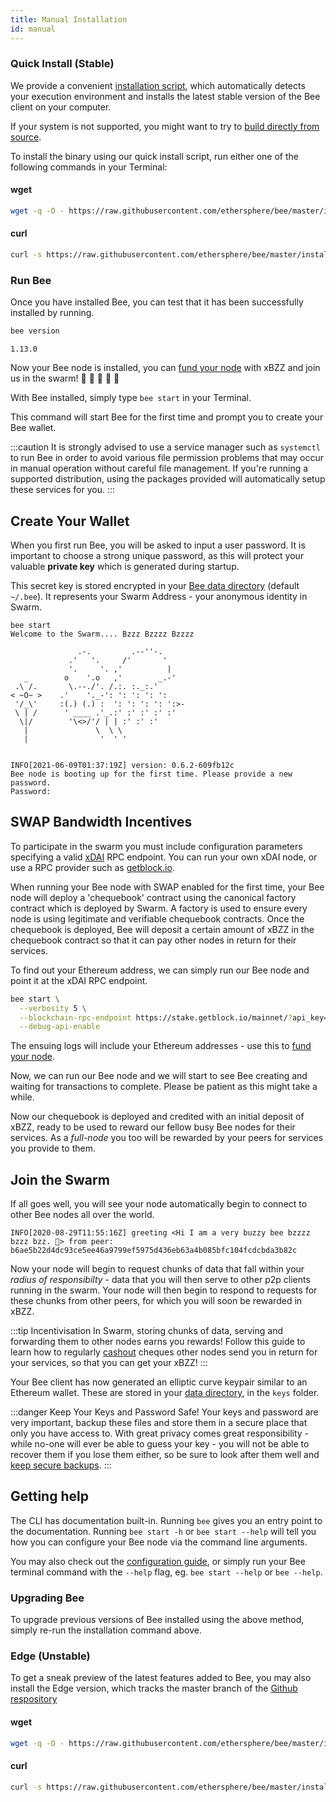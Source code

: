 ```yaml
---
title: Manual Installation
id: manual
---
```


### Quick Install (Stable)

We provide a convenient [installation script](https://github.com/ethersphere/bee/blob/637b67a8e0a2b15e707f510bb7f49aea4ef6c110/install.sh), which automatically detects your execution environment and installs the latest stable version of the Bee client on your computer.

If your system is not supported, you might want to try to [build directly from source](/docs/installation/build-from-source).

To install the binary using our quick install script, run either one of the following commands in your Terminal:

#### wget

```bash
wget -q -O - https://raw.githubusercontent.com/ethersphere/bee/master/install.sh | TAG=v1.13.0 bash
```

#### curl

```bash
curl -s https://raw.githubusercontent.com/ethersphere/bee/master/install.sh | TAG=v1.13.0 bash
```

### Run Bee

Once you have installed Bee, you can test that it has been successfully installed by running.

```bash
bee version
```

```
1.13.0
```

Now your Bee node is installed, you can [fund your
node](/docs/installation/fund-your-node) with xBZZ and join us in the
swarm! 🐝 🐝 🐝 🐝 🐝

With Bee installed, simply type `bee start` in your Terminal.

This command will start Bee for the first time and prompt you to create your Bee wallet.

:::caution
It is strongly advised to use a service manager such as `systemctl` to run Bee in order to avoid various file permission problems that may occur in manual operation without careful file management. If you're running a supported distribution, using the packages provided will automatically setup these services for you.
:::

## Create Your Wallet

When you first run Bee, you will be asked to input a user password. It is important to choose a strong unique password, as this will protect your valuable **private key** which is generated during startup.

This secret key is stored encrypted in your [Bee data
directory](/docs/working-with-bee/configuration#--data-dir) (default
`~/.bee`). It represents your Swarm Address - your anonymous identity
in Swarm.

```
bee start
Welcome to the Swarm.... Bzzz Bzzzz Bzzzz

               .-.         .--''-.
             .'   '.     /'       '
             '.     '. ,'          |
   _        o    '.o   ,'        _.-'
 .\ /.       \.--./'. /.:. :._:.'
< ~O~ >    .'    '._-': ': ': ': ':
 '/_\'     :(.) (.) :  ': ': ': ': ':>-
 \ | /      ' ____ .'_.:' :' :' :' :'
  \|/        '\<>/'/ | | :' :' :'
   |               \  \ \
   |                '  ' '


INFO[2021-06-09T01:37:19Z] version: 0.6.2-609fb12c
Bee node is booting up for the first time. Please provide a new password.
Password:
```

## SWAP Bandwidth Incentives

To participate in the swarm you must include configuration parameters specifying a valid [xDAI](https://www.xdaichain.com/) RPC endpoint. You can run your own xDAI node, or use a RPC provider such as [getblock.io](https://getblock.io/).

When running your Bee node with SWAP enabled for the first time, your Bee node will deploy a 'chequebook' contract using the canonical factory contract which is deployed by Swarm. A factory is used to ensure every node is using legitimate and verifiable chequebook contracts. Once the chequebook is deployed, Bee will deposit a certain amount of xBZZ in the chequebook contract so that it can pay other nodes in return for their services.

To find out your Ethereum address, we can simply run our Bee node and point it at the xDAI RPC endpoint.

```bash
bee start \
  --verbosity 5 \
  --blockchain-rpc-endpoint https://stake.getblock.io/mainnet/?api_key=your-api-key \
  --debug-api-enable
```

The ensuing logs will include your Ethereum addresses - use this to
[fund your node](/docs/installation/fund-your-node).

Now, we can run our Bee node and we will start to see Bee creating and waiting for transactions to complete. Please be patient as this might take a while.

Now our chequebook is deployed and credited with an initial deposit of
xBZZ, ready to be used to reward our fellow busy Bee nodes for their
services. As a _full-node_ you too will be rewarded by your peers for
services you provide to them.

## Join the Swarm

If all goes well, you will see your node automatically begin to connect to other Bee nodes all over the world.

```
INFO[2020-08-29T11:55:16Z] greeting <Hi I am a very buzzy bee bzzzz bzzz bzz. 🐝> from peer: b6ae5b22d4dc93ce5ee46a9799ef5975d436eb63a4b085bfc104fcdcbda3b82c
```

Now your node will begin to request chunks of data that fall within
your _radius of responsibilty_ - data that you will then serve to
other p2p clients running in the swarm. Your node will then begin to
respond to requests for these chunks from other peers, for which you
will soon be rewarded in xBZZ.

:::tip Incentivisation
In Swarm, storing chunks of data, serving and forwarding them to other nodes earns you rewards! Follow this guide to learn how to regularly [cashout](/docs/working-with-bee/cashing-out) cheques other nodes send you in return for your services, so that you can get your xBZZ!
:::

Your Bee client has now generated an elliptic curve keypair similar to an Ethereum wallet. These are stored in your [data directory](/docs/working-with-bee/configuration), in the `keys` folder.

:::danger Keep Your Keys and Password Safe!
Your keys and password are very important, backup these files and
store them in a secure place that only you have access to. With great
privacy comes great responsibility - while no-one will ever be able to
guess your key - you will not be able to recover them if you lose them
either, so be sure to look after them well and [keep secure
backups](/docs/working-with-bee/backups).
:::

## Getting help

The CLI has documentation built-in. Running `bee` gives you an entry point to the documentation. Running `bee start -h` or `bee start --help` will tell you how you can configure your Bee node via the command line arguments.

You may also check out the [configuration guide](/docs/working-with-bee/configuration), or simply run your Bee terminal command with the `--help` flag, eg. `bee start --help` or `bee --help`.

### Upgrading Bee

To upgrade previous versions of Bee installed using the above method, simply re-run the installation command above.

### Edge (Unstable)

To get a sneak preview of the latest features added to Bee, you may also install the Edge version, which tracks the master branch of the [Github respository](https://github.com/ethersphere/bee)

#### wget

```bash
wget -q -O - https://raw.githubusercontent.com/ethersphere/bee/master/install.sh | bash
```

#### curl

```bash
curl -s https://raw.githubusercontent.com/ethersphere/bee/master/install.sh | bash
```
